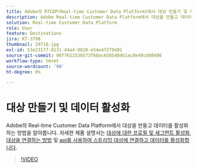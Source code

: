 ```yaml
---
title: Adobe의 RTCDP(Real-time Customer Data Platform)에서 대상 만들기 및 데이터 활성화
description: Adobe Real-time Customer Data Platform에서 대상을 만들고 데이터를 활성화하는 방법을 알아봅니다
solution: Real-time Customer Data Platform
role: User
feature: Destinations
jira: KT-3798
thumbnail: 29710.jpg
exl-id: 53e23177-0131-44a4-9828-e54e4f279d91
source-git-commit: 90f7621536573f60ac6585404b1ac0e49cb08496
workflow-type: tm+mt
source-wordcount: '98'
ht-degree: 0%

---
```


# 대상 만들기 및 데이터 활성화

Adobe의 Real-time Customer Data Platform에서 대상을 만들고 데이터를 활성화하는 방법을 알아봅니다. 자세한 제품 설명서는 [대상에 대한 프로필 및 세그먼트 활성화](https://experienceleague.adobe.com/docs/experience-platform/rtcdp/destinations/dest-tutorials/activate-destinations.html), [대상을 연결하는 방법](https://experienceleague.adobe.com/docs/experience-platform/rtcdp/destinations/dest-tutorials/connect-destination.html) 및 [api를 사용하여 스트리밍 대상에 연결하고 데이터를 활성화합니다](https://experienceleague.adobe.com/docs/experience-platform/rtcdp/destinations/api-tutorials/streaming-destinations-api-tutorial.html).

>[!VIDEO](https://video.tv.adobe.com/v/29710?quality=12&learn=on)

